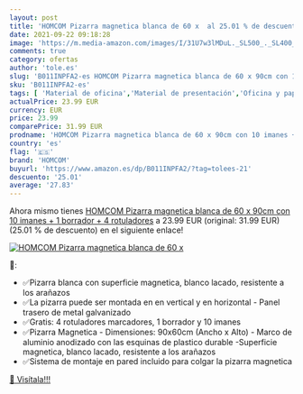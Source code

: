 ```yaml
---
layout: post
title: 'HOMCOM Pizarra magnetica blanca de 60 x  al 25.01 % de descuento'
date: 2021-09-22 09:18:28
image: 'https://m.media-amazon.com/images/I/31U7w3lMDuL._SL500_._SL400_.jpg'
comments: true
category: ofertas
author: 'tole.es'
slug: 'B011INPFA2-es HOMCOM Pizarra magnetica blanca de 60 x 90cm con 10 imanes...'
sku: 'B011INPFA2-es'
tags: [ 'Material de oficina','Material de presentación','Oficina y papelería','Pizarras blancas','homcom','rotuladores', ]
actualPrice: 23.99 EUR
currency: EUR
price: 23.99
comparePrice: 31.99 EUR
prodname: 'HOMCOM Pizarra magnetica blanca de 60 x 90cm con 10 imanes + 1 borrador + 4 rotuladores'
country: 'es'
flag: '🇪🇸'
brand: 'HOMCOM'
buyurl: 'https://www.amazon.es/dp/B011INPFA2/?tag=tolees-21'
descuento: '25.01'
average: '27.83'
---
```


Ahora mismo tienes [HOMCOM Pizarra magnetica blanca de 60 x 90cm con 10 imanes + 1 borrador + 4 rotuladores](https://www.amazon.es/dp/B011INPFA2/?tag=tolees-21) a 23.99 EUR (original: 31.99 EUR) (25.01 %  de descuento) en el siguiente enlace!

[![HOMCOM Pizarra magnetica blanca de 60 x ](https://m.media-amazon.com/images/I/31U7w3lMDuL._SL500_._SL400_.jpg)](https://www.amazon.es/dp/B011INPFA2/?tag=tolees-21)

🔎:

- ✅Pizarra blanca con superficie magnetica, blanco lacado, resistente a los arañazos
- ✅La pizarra puede ser montada en en vertical y en horizontal - Panel trasero de metal galvanizado
- ✅Gratis: 4 rotuladores marcadores, 1 borrador y 10 imanes
- ✅Pizarra Magnetica - Dimensiones: 90x60cm (Ancho x Alto) - Marco de aluminio anodizado con las esquinas de plastico durable -Superficie magnetica, blanco lacado, resistente a los arañazos
- ✅Sistema de montaje en pared incluido para colgar la pizarra magnetica

[🛒 Visítala!!!](https://www.amazon.es/dp/B011INPFA2/?tag=tolees-21)
